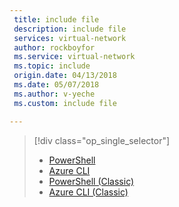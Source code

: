 ```yaml
---
 title: include file
 description: include file
 services: virtual-network
 author: rockboyfor
 ms.service: virtual-network
 ms.topic: include
 origin.date: 04/13/2018
 ms.date: 05/07/2018
 ms.author: v-yeche
 ms.custom: include file

---
```


> [!div class="op_single_selector"]
> * [PowerShell](../articles/virtual-machines/windows/multiple-nics.md)
> * [Azure CLI](../articles/virtual-machines/linux/multiple-nics.md)
> * [PowerShell (Classic)](../articles/virtual-network/virtual-network-deploy-multinic-classic-ps.md)
> * [Azure CLI (Classic)](../articles/virtual-network/virtual-network-deploy-multinic-classic-cli.md)
